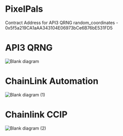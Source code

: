 # PixelPals

Contract Address for API3 QRNG random_coordinates - 0x5f5a219CA1aAA343104E06973bCe6B76bE531FD5

# API3 QRNG
![Blank diagram](https://github.com/Abhay-2811/PixelPals/assets/98006758/778dda52-38ad-43db-b4e1-c197e15648cb)

# ChainLink Automation
![Blank diagram (1)](https://github.com/Abhay-2811/PixelPals/assets/98006758/509f0784-e7ba-470f-a53b-490d10284ee2)

# Chainlink CCIP
![Blank diagram (2)](https://github.com/Abhay-2811/PixelPals/assets/98006758/16ae6f8d-6438-4dab-bf79-e7169b3f3c95)




